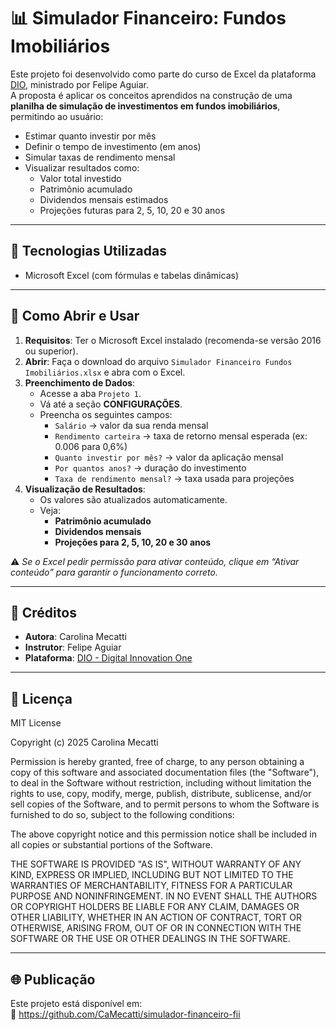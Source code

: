 
# 📊 Simulador Financeiro: Fundos Imobiliários

Este projeto foi desenvolvido como parte do curso de Excel da plataforma [DIO](https://www.dio.me), ministrado por Felipe Aguiar.  
A proposta é aplicar os conceitos aprendidos na construção de uma **planilha de simulação de investimentos em fundos imobiliários**, permitindo ao usuário:

- Estimar quanto investir por mês
- Definir o tempo de investimento (em anos)
- Simular taxas de rendimento mensal
- Visualizar resultados como:
  - Valor total investido
  - Patrimônio acumulado
  - Dividendos mensais estimados
  - Projeções futuras para 2, 5, 10, 20 e 30 anos

---

## 🚀 Tecnologias Utilizadas

- Microsoft Excel (com fórmulas e tabelas dinâmicas)

---

## 🧩 Como Abrir e Usar

1. **Requisitos**: Ter o Microsoft Excel instalado (recomenda-se versão 2016 ou superior).
2. **Abrir**: Faça o download do arquivo `Simulador Financeiro Fundos Imobiliários.xlsx` e abra com o Excel.
3. **Preenchimento de Dados**:
   - Acesse a aba `Projeto 1`.
   - Vá até a seção **CONFIGURAÇÕES**.
   - Preencha os seguintes campos:
     - `Salário` → valor da sua renda mensal
     - `Rendimento carteira` → taxa de retorno mensal esperada (ex: 0.006 para 0,6%)
     - `Quanto investir por mês?` → valor da aplicação mensal
     - `Por quantos anos?` → duração do investimento
     - `Taxa de rendimento mensal?` → taxa usada para projeções
4. **Visualização de Resultados**:
   - Os valores são atualizados automaticamente.
   - Veja:
     - **Patrimônio acumulado**
     - **Dividendos mensais**
     - **Projeções para 2, 5, 10, 20 e 30 anos**

⚠️ *Se o Excel pedir permissão para ativar conteúdo, clique em “Ativar conteúdo” para garantir o funcionamento correto.*

---

## 👥 Créditos

- **Autora**: Carolina Mecatti
- **Instrutor**: Felipe Aguiar  
- **Plataforma**: [DIO - Digital Innovation One](https://www.dio.me/)

---

## 📄 Licença

MIT License

Copyright (c) 2025 Carolina Mecatti

Permission is hereby granted, free of charge, to any person obtaining a copy
of this software and associated documentation files (the "Software"), to deal
in the Software without restriction, including without limitation the rights
to use, copy, modify, merge, publish, distribute, sublicense, and/or sell
copies of the Software, and to permit persons to whom the Software is
furnished to do so, subject to the following conditions:

The above copyright notice and this permission notice shall be included in all
copies or substantial portions of the Software.

THE SOFTWARE IS PROVIDED "AS IS", WITHOUT WARRANTY OF ANY KIND, EXPRESS OR
IMPLIED, INCLUDING BUT NOT LIMITED TO THE WARRANTIES OF MERCHANTABILITY,
FITNESS FOR A PARTICULAR PURPOSE AND NONINFRINGEMENT. IN NO EVENT SHALL THE
AUTHORS OR COPYRIGHT HOLDERS BE LIABLE FOR ANY CLAIM, DAMAGES OR OTHER
LIABILITY, WHETHER IN AN ACTION OF CONTRACT, TORT OR OTHERWISE, ARISING FROM,
OUT OF OR IN CONNECTION WITH THE SOFTWARE OR THE USE OR OTHER DEALINGS IN THE
SOFTWARE.

---

## 🌐 Publicação

Este projeto está disponível em:  
🔗 https://github.com/CaMecatti/simulador-financeiro-fii
